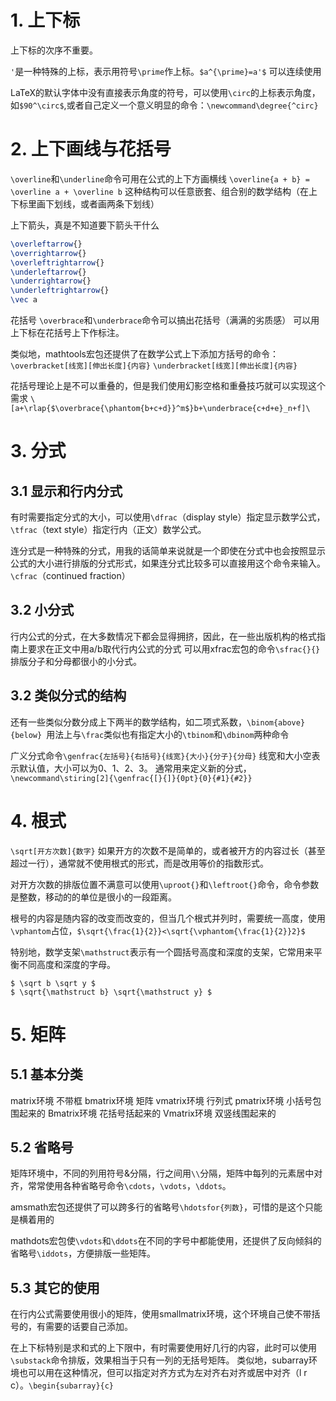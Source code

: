 # 1. 上下标

上下标的次序不重要。

`'`是一种特殊的上标，表示用符号`\prime`作上标。`$a^{\prime}=a'$`
可以连续使用

LaTeX的默认字体中没有直接表示角度的符号，可以使用`\circ`的上标表示角度，如`$90^\circ$`,或者自己定义一个意义明显的命令：`\newcommand\degree{^circ}`

# 2. 上下画线与花括号
`\overline`和`\underline`命令可用在公式的上下方画横线
`\overline{a + b} = \overline a + \overline b`
这种结构可以任意嵌套、组合别的数学结构（在上下标里画下划线，或者画两条下划线）

上下箭头，真是不知道要下箭头干什么
```latex
\overleftarrow{}
\overrightarrow{}
\overleftrightarrow{}
\underleftarrow{}
\underrightarrow{}
\underleftrightarrow{}
\vec a
```

花括号
`\overbrace`和`\underbrace`命令可以搞出花括号（满满的劣质感）
可以用上下标在花括号上下作标注。

类似地，mathtools宏包还提供了在数学公式上下添加方括号的命令：
`\overbracket[线宽][伸出长度]{内容}`
`\underbracket[线宽][伸出长度]{内容}`

花括号理论上是不可以重叠的，但是我们使用幻影空格和重叠技巧就可以实现这个需求
`\[a+\rlap{$\overbrace{\phantom{b+c+d}}^m$}b+\underbrace{c+d+e}_n+f]\`

# 3. 分式

## 3.1 显示和行内分式

有时需要指定分式的大小，可以使用`\dfrac`（display style）指定显示数学公式，`\tfrac`（text style）指定行内（正文）数学公式。

连分式是一种特殊的分式，用我的话简单来说就是一个即使在分式中也会按照显示公式的大小进行排版的分式形式，如果连分式比较多可以直接用这个命令来输入。`\cfrac`（continued fraction）

## 3.2 小分式

行内公式的分式，在大多数情况下都会显得拥挤，因此，在一些出版机构的格式指南上要求在正文中用a/b取代行内公式的分式
可以用xfrac宏包的命令`\sfrac{}{}`排版分子和分母都很小的小分式。

## 3.2 类似分式的结构

还有一些类似分数分成上下两半的数学结构，如二项式系数，`\binom{above}{below} `用法上与`\frac`类似也有指定大小的`\tbinom`和`\dbinom`两种命令

广义分式命令`\genfrac{左括号}{右括号}{线宽}{大小}{分子}{分母}`
线宽和大小空表示默认值，大小可以为0、1、2、3。
通常用来定义新的分式，`\newcommand\stiring[2]{\genfrac{[}{]}{0pt}{0}{#1}{#2}}`
# 4. 根式
`\sqrt[开方次数]{数字}`
如果开方的次数不是简单的，或者被开方的内容过长（甚至超过一行），通常就不使用根式的形式，而是改用等价的指数形式。

对开方次数的排版位置不满意可以使用`\uproot{}`和`\leftroot{}`命令，命令参数是整数，移动的的单位是很小的一段距离。

根号的内容是随内容的改变而改变的，但当几个根式并列时，需要统一高度，使用`\vphantom`占位，`$\sqrt{\frac{1}{2}}<\sqrt{\vphantom{\frac{1}{2}}2}$`

特别地，数学支架`\mathstruct`表示有一个圆括号高度和深度的支架，它常用来平衡不同高度和深度的字母。
```
$ \sqrt b \sqrt y $
$ \sqrt{\mathstruct b} \sqrt{\mathstruct y} $
```

# 5. 矩阵

## 5.1 基本分类

matrix环境 不带框 bmatrix环境 矩阵 vmatrix环境 行列式
pmatrix环境  小括号包围起来的 Bmatrix环境  花括号括起来的 Vmatrix环境 双竖线围起来的

## 5.2 省略号

矩阵环境中，不同的列用符号&分隔，行之间用`\\`分隔，矩阵中每列的元素居中对齐，常常使用各种省略号命令`\cdots`，`\vdots`，`\ddots`。

amsmath宏包还提供了可以跨多行的省略号`\hdotsfor{列数}`，可惜的是这个只能是横着用的

mathdots宏包使`\vdots`和`\ddots`在不同的字号中都能使用，还提供了反向倾斜的省略号`\iddots`，方便排版一些矩阵。

## 5.3 其它的使用

在行内公式需要使用很小的矩阵，使用smallmatrix环境，这个环境自己使不带括号的，有需要的话要自己添加。

在上下标特别是求和式的上下限中，有时需要使用好几行的内容，此时可以使用`\substack`命令排版，效果相当于只有一列的无括号矩阵。
类似地，subarray环境也可以用在这种情况，但可以指定对齐方式为左对齐右对齐或居中对齐（l r c）。`\begin{subarray}{c}`




